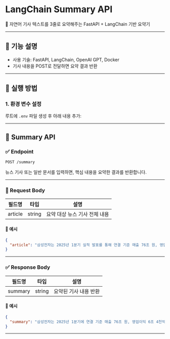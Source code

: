 # LangChain Summary API

📄 자연어 기사 텍스트를 3줄로 요약해주는 FastAPI + LangChain 기반 요약기

---

## 🧠 기능 설명

- 사용 기술: FastAPI, LangChain, OpenAI GPT, Docker
- 기사 내용을 POST로 전달하면 요약 결과 반환

---

## 🚀 실행 방법

### 1. 환경 변수 설정

루트에 `.env` 파일 생성 후 아래 내용 추가:

---

## 📘 Summary API

### ✅ Endpoint

`POST /summary`

뉴스 기사 또는 일반 문서를 입력하면, 핵심 내용을 요약한 결과를 반환합니다.

---

### 📝 Request Body

| 필드명  | 타입   | 설명                          |
| ------- | ------ | ----------------------------- |
| article | string | 요약 대상 뉴스 기사 전체 내용 |

#### 📌 예시

```json
{
  "article": "삼성전자는 2025년 1분기 실적 발표를 통해 연결 기준 매출 76조 원, 영업이익 6조 4천억 원을 기록했다고 16일 밝혔다. 이는 전년 동기 대비 각각 12%, 57% 증가한 수치로, 주요 사업 부문에서의 회복세와 글로벌 수요 증가가 영향을 미친 것으로 분석된다. 특히 반도체 부문은 고부가가치 메모리 수요가 살아나며 전체 실적 개선을 주도했다. DDR5, HBM3 등 차세대 제품의 공급 확대와 함께, AI 연산에 최적화된 솔루션 개발도 실적 견인에 일조했다.\n\n스마트폰을 포함한 MX(Mobile eXperience) 부문 역시 프리미엄 모델의 판매 호조에 힘입어 견조한 실적을 이어갔다. 갤럭시 S24 시리즈는 출시 한 달 만에 글로벌 판매량 1천만 대를 돌파하며 AI 기능을 강조한 전략이 시장에서 긍정적인 반응을 얻었다는 평가다.\n\n디스플레이 부문은 OLED 수요 증가와 중국 시장 내 점유율 확대가 주요 성과로 꼽힌다. 특히 폴더블 디스플레이의 기술 완성도가 높아지면서 주요 스마트폰 제조사의 채택이 증가한 것이 주효했다.\n\n삼성전자는 향후 전략에 대해 \"AI 반도체, 차세대 메모리, 시스템 반도체 등 핵심 기술 분야에 대한 선제적 투자와 글로벌 협력을 확대해 나갈 것\"이라며 \"친환경 경영과 지속 가능한 공급망 강화도 병행할 계획\"이라고 밝혔다. 또, R&D 예산도 전년 대비 15% 이상 확대 편성하여 기술 리더십 확보에 총력을 기울일 방침이다.\n\n한편, 업계 전문가들은 삼성전자의 이번 실적에 대해 \"전반적인 시장 회복과 함께 기술 중심 전략이 본격적으로 성과를 내기 시작한 시기\"라며 \"2025년 하반기 이후 AI 반도체와 서버 메모리 수요 본격화에 따른 추가 성장 가능성이 높다\"고 전망했다."
}
```

---

### ✅ Response Body

| 필드명  | 타입   | 설명                  |
| ------- | ------ | --------------------- |
| summary | string | 요약된 기사 내용 반환 |

#### 📌 예시

```json
{
  "summary": "삼성전자는 2025년 1분기에 연결 기준 매출 76조 원, 영업이익 6조 4천억 원을 기록하여 전년 대비 각각 12%, 57% 증가한 실적을 발표했다. 반도체와 스마트폰 부문의 호조 판매로 실적을 견인했으며, OLED 수요와 폴더블 디스플레이 기술 완성도 향상으로 디스플레이 부문도 성과를 거뒀다.\n\n삼성전자는 향후 AI 반도체, 차세대 메모리, 시스템 반도체 등 핵심 기술 분야에 대한 투자와 글로벌 협력을 강화할 계획이며, R&D 예산도 15% 이상 확대하여 기술 리더십을 확보할 방침이다. 업계 전문가들은 이번 실적을 통해 기술 중심 전략이 본격적으로 성과를 내기 시작한 것으로 평가하고, AI 반도체와 서버 메모리 수요 증가로 추가 성장 가능성이 높다고 전망했다."
}
```

---
